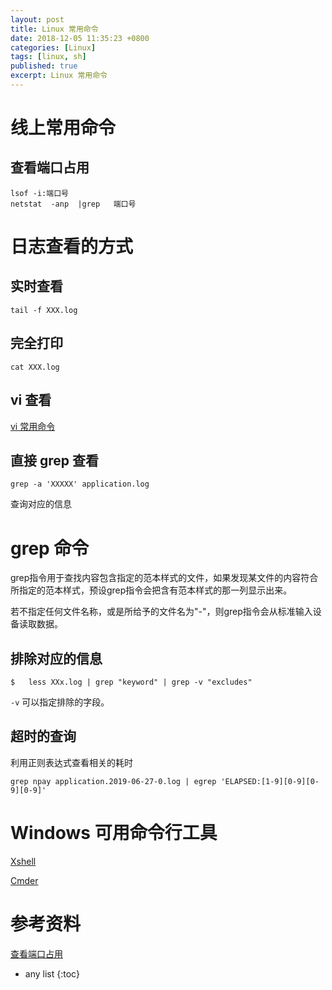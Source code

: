 ```yaml
---
layout: post
title: Linux 常用命令
date: 2018-12-05 11:35:23 +0800
categories: [Linux]
tags: [linux, sh]
published: true
excerpt: Linux 常用命令
---
```


# 线上常用命令

## 查看端口占用

```
lsof -i:端口号
netstat  -anp  |grep   端口号
```

# 日志查看的方式

## 实时查看

```
tail -f XXX.log
```

## 完全打印

```
cat XXX.log
```

## vi 查看

[vi 常用命令]()

## 直接 grep 查看

```
grep -a 'XXXXX' application.log  
```

查询对应的信息

# grep 命令

grep指令用于查找内容包含指定的范本样式的文件，如果发现某文件的内容符合所指定的范本样式，预设grep指令会把含有范本样式的那一列显示出来。

若不指定任何文件名称，或是所给予的文件名为"-"，则grep指令会从标准输入设备读取数据。

## 排除对应的信息

```
$   less XXx.log | grep "keyword" | grep -v "excludes"
```

`-v` 可以指定排除的字段。

## 超时的查询

利用正则表达式查看相关的耗时

```
grep npay application.2019-06-27-0.log | egrep 'ELAPSED:[1-9][0-9][0-9][0-9]'
```

# Windows 可用命令行工具

[Xshell](https://www.netsarang.com/products/xsh_overview.html)

[Cmder](http://cmder.net/)

# 参考资料

[查看端口占用](https://www.cnblogs.com/hindy/p/7249234.html)


* any list
{:toc}